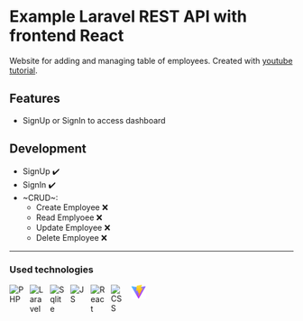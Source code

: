 # Example Laravel REST API with frontend React
Website for adding and managing table of employees. Created with [youtube tutorial](https://www.youtube.com/watch?v=qJq9ZMB2Was&list=WL&index=8&t=6217s).
## Features
- SignUp or SignIn to access dashboard
## Development
- SignUp ✔️
- SignIn ✔️
- ~CRUD~: 
    - Create Employee ❌
    - Read Emplyoee ❌
    - Update Employee ❌
    - Delete Employee ❌
---
### Used technologies
[<img align="left" alt="PHP" width="26px" src="https://cdn.jsdelivr.net/gh/devicons/devicon/icons/php/php-original.svg" style="padding-right:10px;" />][php]
[<img align="left" alt="Laravel" width="26px" src="https://cdn.jsdelivr.net/gh/devicons/devicon/icons/laravel/laravel-plain.svg" style="padding-right:10px;" />][laravel]
[<img align="left" alt="Sqlite" width="26px" src="https://cdn.jsdelivr.net/gh/devicons/devicon/icons/sqlite/sqlite-original.svg" style="padding-right:10px;" />][sqlite]
[<img align="left" alt="JS" width="26px" src="https://cdn.jsdelivr.net/gh/devicons/devicon/icons/javascript/javascript-original.svg" style="padding-right:10px;" />][js]
[<img align="left" alt="React" width="26px" src="https://cdn.jsdelivr.net/gh/devicons/devicon/icons/react/react-original.svg" style="padding-right:10px;" />][react]
[<img align="left" alt="CSS" width="26px" src="https://cdn.jsdelivr.net/gh/devicons/devicon/icons/css3/css3-original.svg" style="padding-right:10px;"/>][css]
[<img align="left" alt="Vite" width="26px" src="https://raw.githubusercontent.com/MarcinSkic/marcinskic/main/icons/vite.svg" style="padding-right:10px;"/>][vite]

[php]: https://www.php.net
[laravel]: https://laravel.com
[sqlite]: https://www.sqlite.org/index.html
[js]: https://en.wikipedia.org/wiki/JavaScript
[react]: https://pl.reactjs.org
[css]: https://en.wikipedia.org/wiki/CSS
[vite]: https://vitejs.dev